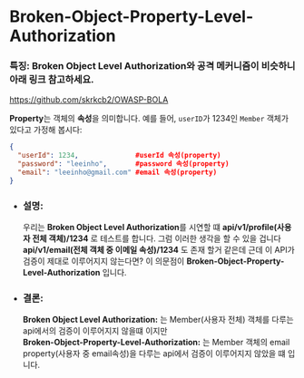 # Broken-Object-Property-Level-Authorization
### 특징: Broken Object Level Authorization와 공격 메커니즘이 비슷하니 아래 링크 참고하세요.
https://github.com/skrkcb2/OWASP-BOLA  

**Property**는 객체의 **속성**을 의미합니다. 예를 들어, `userID`가 1234인 `Member` 객체가 있다고 가정해 봅시다:

```json
{
  "userId": 1234,              #userId 속성(property)
  "password": "leeinho",       #password 속성(property)
  "email": "leeinho@gmail.com" #email 속성(property)
}
```

- ###  설명:
  우리는 **Broken Object Level Authorization**를 시연할 떄 **api/v1/profile(사용자 전체 객체)/1234** 로 테스트를 합니다. 그럼 이러한 생각을 할 수 있을 겁니다 **api/v1/email(전체 객체 중 이메일 속성)/1234** 도 존재 할거 같은데 근데 이 API가 검증이 제대로 이루어지지 않는다면? 이 의문점이 **Broken-Object-Property-Level-Authorization** 입니다.

- ### 결론:  
  **Broken Object Level Authorization:** 는 Member(사용자 전체) 객체를 다루는 api에서의 검증이 이루어지지 않을떄 이지만  
  **Broken-Object-Property-Level-Authorization:** 는 Member 객체의 email property(사용자 중 email속성)을 다루는 api에서 검증이 이루어지지 않았을 떄 입니다.
